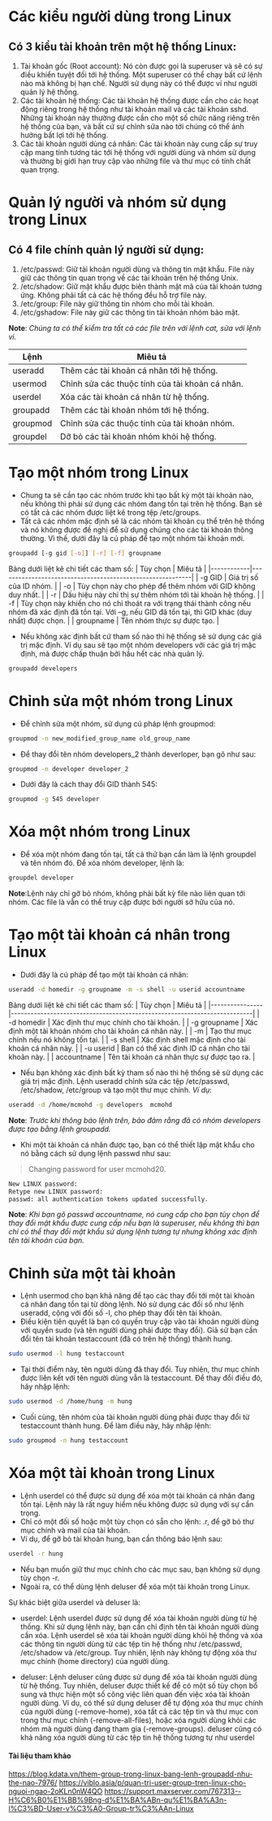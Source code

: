 # Các kiểu người dùng trong Linux
## Có 3 kiểu tài khoản trên một hệ thống Linux:
1.	Tài khoản gốc (Root account): Nó còn được gọi là superuser và sẽ có sự điều khiển tuyệt đối tới hệ thống. Một superuser có thể chạy bất cứ lệnh nào mà không bị hạn chế. Người sử dụng này có thể được ví như người quản lý hệ thống.
2.	Các tài khoản hệ thống: Các tài khoản hệ thống được cần cho các hoạt động riêng trong hệ thống như tài khoản mail và các tài khoản sshd. Những tài khoản này thường được cần cho một số chức năng riêng trên hệ thống của bạn, và bất cứ sự chỉnh sửa nào tới chúng có thể ảnh hưởng bất lợi tới hệ thống.
3.	Các tài khoản người dùng cá nhân: Các tài khoản này cung cấp sự truy cập mang tính tương tác tới hệ thống với người dùng và nhóm sử dụng và thường bị giới hạn truy cập vào những file và thư mục có tính chất quan trọng.

# Quản lý người và nhóm sử dụng trong Linux

## Có 4 file chính quản lý người sử dụng:
1.	/etc/passwd: Giữ tài khoản người dùng và thông tin mật khẩu. File này giữ các thông tin quan trọng về các tài khoản trên hệ thống Unix.
2.	/etc/shadow: Giữ mật khẩu được biên thành mật mã của tài khoản tương ứng. Không phải tất cả các hệ thống đều hỗ trợ file này.
3.	/etc/group: File này giữ thông tin nhóm cho mỗi tài khoản.
4.	/etc/gshadow: File này giữ các thông tin tài khoản nhóm bảo mật.

**Note**: *Chúng ta có thể kiểm tra tất cả các file trên với lệnh cat, sửa với lệnh vi.*

| Lệnh     | Miêu tả                                    |
|----------|--------------------------------------------|
| useradd  | Thêm các tài khoản cá nhân tới hệ thống.     |
| usermod  | Chỉnh sửa các thuộc tính của tài khoản cá nhân. |
| userdel  | Xóa các tài khoản cá nhân từ hệ thống.       |
| groupadd | Thêm các tài khoản nhóm tới hệ thống.        |
| groupmod | Chỉnh sửa các thuộc tính của tài khoản nhóm. |
| groupdel | Dỡ bỏ các tài khoản nhóm khỏi hệ thống.      |

# Tạo một nhóm trong Linux
- Chung ta sẽ cần tạo các nhóm trước khi tạo bất kỳ một tài khoản nào, nếu không thì phải sử dụng các nhóm đang tồn tại trên hệ thống. Bạn sẽ có tất cả các nhóm được liệt kê trong tệp /etc/groups.
- Tất cả các nhóm mặc định sẽ là các nhóm tài khoản cụ thể trên hệ thống và nó không được đề nghị để sử dụng chúng cho các tài khoản thông thường. Vì thế, dưới đây là cú pháp để tạo một nhóm tài khoản mới.
```sh 
groupadd [-g gid [-o]] [-r] [-f] groupname
```




Bảng dưới liệt kê chi tiết các tham số:
| Tùy chọn   | Miêu tả                                                   |
|------------|-----------------------------------------------------------|
| -g GID     | Giá trị số của ID nhóm.                                    |
| -o         | Tùy chọn này cho phép để thêm nhóm với GID không duy nhất.  |
| -r         | Dấu hiệu này chỉ thị sự thêm nhóm tới tài khoản hệ thống.  |
| -f         | Tùy chọn này khiến cho nó chỉ thoát ra với trạng thái thành công nếu nhóm đã xác định đã tồn tại. Với –g, nếu GID đã tồn tại, thì GID khác (duy nhất) được chọn. |
| groupname  | Tên nhóm thực sự được tạo.                                 |
- Nếu không xác định bất cứ tham số nào thì hệ thống sẽ sử dụng các giá trị mặc định. Ví dụ sau sẽ tạo một nhóm developers với các giá trị mặc định, mà được chấp thuận bởi hầu hết các nhà quản lý.

```sh
groupadd developers
```
# Chỉnh sửa một nhóm trong Linux
- Để chỉnh sửa một nhóm, sử dụng cú pháp lệnh groupmod:
```sh
groupmod -n new_modified_group_name old_group_name
```
- Để thay đổi tên nhóm developers_2 thành deverloper, bạn gõ như sau:
```sh
groupmod -n developer developer_2
```
- Dưới đây là cách thay đổi GID thành 545:
```sh
groupmod -g 545 developer
```
# Xóa một nhóm trong Linux
- Để xóa một nhóm đang tồn tại, tất cả thứ bạn cần làm là lệnh groupdel và tên nhóm đó. Để xóa nhóm developer, lệnh là:
```sh
groupdel developer
```
**Note**:Lệnh này chỉ gỡ bỏ nhóm, không phải bất kỳ file nào liên quan tới nhóm. Các file là vẫn có thể truy cập được bởi người sở hữu của nó.
# Tạo một tài khoản cá nhân trong Linux
- Dưới đây là cú pháp để tạo một tài khoản cá nhân:
```sh
useradd -d homedir -g groupname -m -s shell -u userid accountname
```
Bảng dưới liệt kê chi tiết các tham số:
| Tùy chọn       | Miêu tả                                                                  |
|----------------|--------------------------------------------------------------------------|
| -d homedir     | Xác định thư mục chính cho tài khoản.                                     |
| -g groupname   | Xác định một tài khoản nhóm cho tài khoản cá nhân này.                     |
| -m             | Tạo thư mục chính nếu nó không tồn tại.                                   |
| -s shell       | Xác định shell mặc định cho tài khoản cá nhân này.                         |
| -u userid      | Bạn có thể xác định ID cá nhân cho tài khoản này.                          |
| accountname    | Tên tài khoản cá nhân thực sự được tạo ra.                                 |

- Nếu bạn không xác định bất kỳ tham số nào thì hệ thống sẽ sử dụng các giá trị mặc định. Lệnh useradd chỉnh sửa các tệp /etc/passwd, /etc/shadow, /etc/group và tạo một thư mục chính.
*Ví dụ*:  
```sh
useradd -d /home/mcmohd -g developers  mcmohd
```
**Note**: *Trước khi thông báo lệnh trên, bảo đảm rằng đã có nhóm developers được tạo bằng lệnh groupadd.*

- Khi một tài khoản cá nhân được tạo, bạn có thể thiết lập mật khẩu cho nó bằng cách sử dụng lệnh passwd như sau:
> Changing password for user mcmohd20.
```sh
New LINUX password:
Retype new LINUX password:
passwd: all authentication tokens updated successfully.
```

**Note**: *Khi bạn gõ passwd accountname, nó cung cấp cho bạn tùy chọn để thay đổi mật khẩu được cung cấp nếu bạn là superuser, nếu không thì bạn chỉ có thể thay đổi mật khẩu sử dụng lệnh tương tự nhưng không xác định tên tài khoản của bạn.*

#  Chỉnh sửa một tài khoản
- Lệnh usermod cho bạn khả năng để tạo các thay đổi tới một tài khoản cá nhân đang tồn tại từ dòng lệnh. Nó sử dụng các đối số như lệnh useradd, cộng với đối số -l, cho phép thay đổi tên tài khoản.
- Điều kiện tiên quyết là bạn có quyền truy cập vào tài khoản người dùng với quyền sudo (và tên người dùng phải được thay đổi). 
Giả sử bạn cần đổi tên tài khoản testaccount (đã có trên hệ thống) thành hung. 
```sh
sudo usermod -l hung testaccount
```
- Tại thời điểm này, tên người dùng đã thay đổi. Tuy nhiên, thư mục chính được liên kết với tên người dùng vẫn là testaccount. Để thay đổi điều đó, hãy nhập lệnh:
```sh
sudo usermod -d /home/hung -m hung
```
- Cuối cùng, tên nhóm của tài khoản người dùng phải được thay đổi từ testaccount thành hung. Để làm điều này, hãy nhập lệnh:
```sh
sudo groupmod -n hung testaccount
```
# Xóa một tài khoản trong Linux
- Lệnh userdel có thể được sử dụng để xóa một tài khoản cá nhân đang tồn tại. Lệnh này là rất nguy hiểm nếu không được sử dụng với sự cẩn trọng.
- Chỉ có một đối số hoặc một tùy chọn có sẵn cho lệnh: .r, để gỡ bỏ thư mục chính và mail của tài khoản.
- Ví dụ, để gỡ bỏ tài khoản hung, bạn cần thông báo lệnh sau:
```sh
userdel -r hung
```
- Nếu bạn muốn giữ thư mục chính cho các mục sau, bạn không sử dụng tùy chọn -r. 
- Ngoài ra, có thể dùng lệnh deluser để xóa một tài khoản trong Linux.

Sự khác biệt giữa userdel và deluser là: 
- userdel: Lệnh userdel được sử dụng để xóa tài khoản người dùng từ hệ thống. Khi sử dụng lệnh này, bạn cần chỉ định tên tài khoản người dùng cần xóa. Lệnh userdel sẽ xóa tài khoản người dùng khỏi hệ thống và xóa các thông tin người dùng từ các tệp tin hệ thống như /etc/passwd, /etc/shadow và /etc/group. Tuy nhiên, lệnh này không tự động xóa thư mục chính (home directory) của người dùng.

- deluser: Lệnh deluser cũng được sử dụng để xóa tài khoản người dùng từ hệ thống. Tuy nhiên, deluser được thiết kế để có một số tùy chọn bổ sung và thực hiện một số công việc liên quan đến việc xóa tài khoản người dùng. Ví dụ, có thể sử dụng deluser để tự động xóa thư mục chính của người dùng (-remove-home), xóa tất cả các tệp tin và thư mục con trong thư mục chính (-remove-all-files), hoặc xóa người dùng khỏi các nhóm mà người dùng đang tham gia (-remove-groups). deluser cũng có khả năng xóa người dùng từ các tệp tin hệ thống tương tự như userdel

#### Tài liệu tham khảo
https://blog.kdata.vn/them-group-trong-linux-bang-lenh-groupadd-nhu-the-nao-7976/
https://viblo.asia/p/quan-tri-user-group-tren-linux-cho-nguoi-ngao-2oKLn0nW4QO
https://support.maxserver.com/767313--H%C6%B0%E1%BB%9Bng-d%E1%BA%ABn-qu%E1%BA%A3n-l%C3%BD-User-v%C3%A0-Group-tr%C3%AAn-Linux


